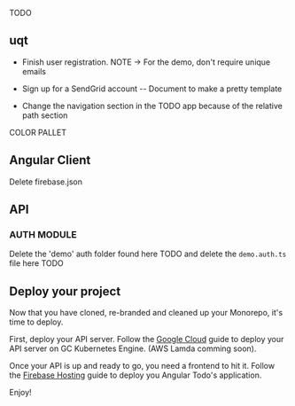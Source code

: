 TODO

## uqt

- Finish user registration. NOTE -> For the demo, don't require unique emails

- Sign up for a SendGrid account
  -- Document to make a pretty template

- Change the navigation section in the TODO app because of the relative path section

COLOR PALLET

## Angular Client

Delete firebase.json

## API

### AUTH MODULE

Delete the 'demo' auth folder found here TODO and delete the `demo.auth.ts` file here TODO

## Deploy your project

Now that you have cloned, re-branded and cleaned up your Monorepo, it's time to deploy.

First, deploy your API server. Follow the [Google Cloud](./GOOGLE_CLOUD.md) guide to deploy your API server on GC Kubernetes Engine. (AWS Lamda comming soon).

Once your API is up and ready to go, you need a frontend to hit it. Follow the [Firebase Hosting](./FIREBASE_HOSTING.md) guide to deploy you Angular Todo's application.

Enjoy!
